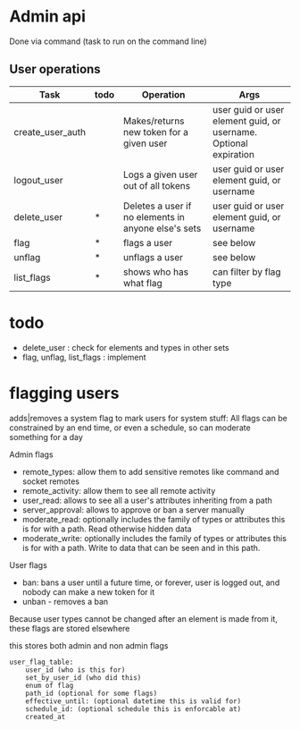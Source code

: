 # Admin api

Done via command (task to run on the command line)

## User operations

| Task             | todo | Operation                                           | Args                                                             |
|------------------|------|-----------------------------------------------------|------------------------------------------------------------------|
| create_user_auth |      | Makes/returns new token for a given user            | user guid or user element guid, or username. Optional expiration |
| logout_user      |      | Logs a given user out of all tokens                 | user guid or user element guid, or username                      |
| delete_user      | *    | Deletes a user if no elements in anyone else's sets | user guid or user element guid, or username                      |
| flag             | *    | flags a user                                        | see below                                                        |
| unflag           | *    | unflags a user                                      | see below                                                        |
| list_flags       | *    | shows who has what flag                             | can filter by flag type                                          |


# todo 
* delete_user : check for elements and types in other sets
* flag, unflag, list_flags : implement




# flagging users
adds|removes a system flag to mark users for system stuff:
All flags can be constrained by an end time, or even a schedule, so can moderate something for a day 

Admin flags
* remote_types: allow them to add sensitive remotes like command and socket remotes
* remote_activity: allow them to see all remote activity
* user_read: allows to see all a user's attributes inheriting from a path
* server_approval: allows to approve or ban a server manually
* moderate_read: optionally includes the family of types or attributes this is for with a path. Read otherwise hidden data
* moderate_write: optionally includes the family of types or attributes this is for with a path. Write to data that can be seen and in this path.

User flags
* ban: bans a user until a future time, or forever, user is logged out, and nobody can make a new token for it
* unban - removes a ban

Because user types cannot be changed after an element is made from it, these flags are stored elsewhere

this stores both admin and non admin flags

    user_flag_table:
        user_id (who is this for)
        set_by_user_id (who did this)
        enum of flag
        path_id (optional for some flags)
        effective_until: (optional datetime this is valid for)
        schedule_id: (optional schedule this is enforcable at)
        created_at
        
